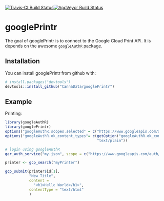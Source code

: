 
[![Travis-CI Build Status](https://travis-ci.org/CannaData/googlePrintr.svg?branch=master)](https://travis-ci.org/CannaData/googlePrintr)[![AppVeyor Build Status](https://ci.appveyor.com/api/projects/status/github/CannaData/googlePrintr?branch=master&svg=true)](https://ci.appveyor.com/project/CannaData/googlePrintr) <!-- README.md is generated from README.Rmd. Please edit that file -->

googlePrintr
============

The goal of googlePrintr is to connect to the Google Cloud Print API. It is depends on the awesome [`googleAuthR`](https://github.com/MarkEdmondson1234/googleAuthR) package.

Installation
------------

You can install googlePrintr from github with:

``` r
# install.packages("devtools")
devtools::install_github("CannaData/googlePrintr")
```

Example
-------

Printing:

``` r
library(googleAuthR)
library(googlePrintr)
options("googleAuthR.scopes.selected" = c("https://www.googleapis.com/auth/cloudprint"))
options("googleAuthR.ok_content_types"= c(getOption("googleAuthR.ok_content_types"),
                                          "text/plain"))

# login using googleAuthR
gar_auth_service("my.json", scope = c("https://www.googleapis.com/auth/cloudprint"))

printer <- gcp_search("myPrinter")

gcp_submit(printer$id[1], 
           "New Title",
           content = 
             "<h1>Hello World</h1>",
           contentType = "text/html"
           )
```
